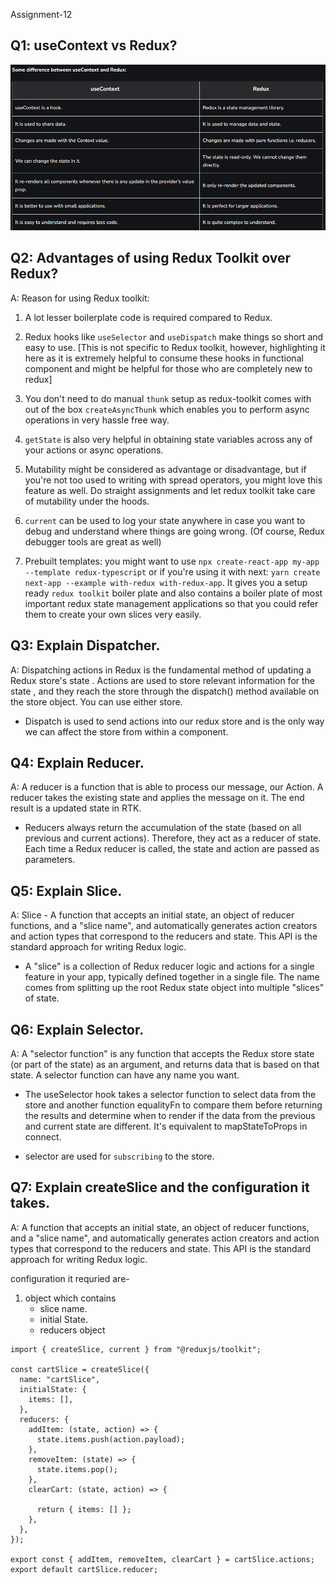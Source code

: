 Assignment-12

## Q1: useContext vs Redux?

![Alt text](image.png)

## Q2: Advantages of using Redux Toolkit over Redux?

A: Reason for using Redux toolkit:

1. A lot lesser boilerplate code is required compared to Redux.

2. Redux hooks like `useSelector` and `useDispatch` make things so short and easy to use. [This is not specific to Redux toolkit, however, highlighting it here as it is extremely helpful to consume these hooks in functional component and might be helpful for those who are completely new to redux]

3. You don't need to do manual `thunk` setup as redux-toolkit comes with out of the box `createAsyncThunk` which enables you to perform async operations in very hassle free way.

4. `getState` is also very helpful in obtaining state variables across any of your actions or async operations.

5. Mutability might be considered as advantage or disadvantage, but if you're not too used to writing with spread operators, you might love this feature as well. Do straight assignments and let redux toolkit take care of mutability under the hoods.

6. `current` can be used to log your state anywhere in case you want to debug and understand where things are going wrong. (Of course, Redux debugger tools are great as well)

7. Prebuilt templates: you might want to use `npx create-react-app my-app --template redux-typescript` or if you're using it with next: `yarn create next-app --example with-redux with-redux-app`. It gives you a setup ready `redux toolkit` boiler plate and also contains a boiler plate of most important redux state management applications so that you could refer them to create your own slices very easily.

## Q3: Explain Dispatcher.

A: Dispatching actions in Redux is the fundamental method of updating a Redux store's state . Actions are used to store relevant information for the state , and they reach the store through the dispatch() method available on the store object. You can use either store.

- Dispatch is used to send actions into our redux store and is the only way we can affect the store from within a component.

## Q4: Explain Reducer.

A: A reducer is a function that is able to process our message, our Action. A reducer takes the existing state and applies the message on it. The end result is a updated state in RTK.

- Reducers always return the accumulation of the state (based on all previous and current actions). Therefore, they act as a reducer of state. Each time a Redux reducer is called, the state and action are passed as parameters.

## Q5: Explain Slice.

A: Slice - A function that accepts an initial state, an object of reducer functions, and a "slice name", and automatically generates action creators and action types that correspond to the reducers and state. This API is the standard approach for writing Redux logic.

- A "slice" is a collection of Redux reducer logic and actions for a single feature in your app, typically defined together in a single file. The name comes from splitting up the root Redux state object into multiple "slices" of state.

## Q6: Explain Selector.

A: A "selector function" is any function that accepts the Redux store state (or part of the state) as an argument, and returns data that is based on that state. A selector function can have any name you want.

- The useSelector hook takes a selector function to select data from the store and another function equalityFn to compare them before returning the results and determine when to render if the data from the previous and current state are different. It's equivalent to mapStateToProps in connect.

- selector are used for `subscribing` to the store.

## Q7: Explain createSlice and the configuration it takes.

A: A function that accepts an initial state, an object of reducer functions, and a "slice name", and automatically generates action creators and action types that correspond to the reducers and state. This API is the standard approach for writing Redux logic.

configuration it requried are-

1. object which contains
   - slice name.
   - initial State.
   - reducers object

```
import { createSlice, current } from "@reduxjs/toolkit";

const cartSlice = createSlice({
  name: "cartSlice",
  initialState: {
    items: [],
  },
  reducers: {
    addItem: (state, action) => {
      state.items.push(action.payload);
    },
    removeItem: (state) => {
      state.items.pop();
    },
    clearCart: (state, action) => {

      return { items: [] };
    },
  },
});

export const { addItem, removeItem, clearCart } = cartSlice.actions;
export default cartSlice.reducer;

```
